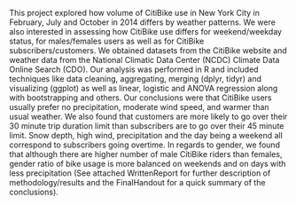 
This project explored how volume of CitiBike use in New York City in February, July and October in 2014 differs by weather patterns. 
We were also interested in assessing how CitiBike use differs for weekend/weekday status, for males/females users as well as for
CitiBike subscribers/customers. We obtained datasets from the CitiBike website and weather data from the National Climatic Data Center 
(NCDC) Climate Data Online Search (CDO). Our analysis was performed in R and included techniques like data cleaning, aggregating,
merging (dplyr, tidyr) and visualizing (ggplot) as well as linear, logistic and ANOVA regression along with bootstrapping and others. 
Our conclusions were that CitiBike users usually prefer no precipitation, moderate wind speed, and warmer than usual weather. We also 
found that customers are more likely to go over their 30 minute trip duration limit than subscribers are to go over their 45 minute limit.
Snow depth, high wind, precipitation and the day being a weekend all correspond to subscribers going overtime. In regards to gender, 
we found that although there are higher number of male CitiBike riders than females, gender ratio of bike usage is more balanced on 
weekends and on days with less precipitation (See attached WrittenReport for further description of methodology/results and the FinalHandout for a quick summary of the conclusions).  
